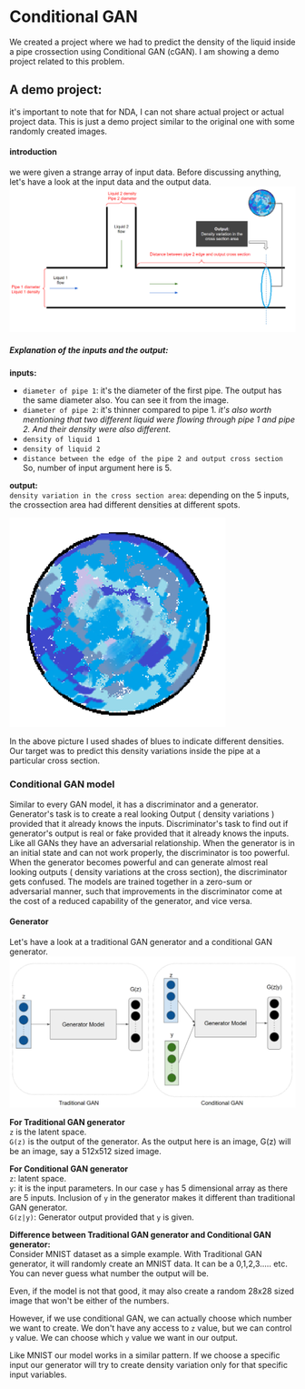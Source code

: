 # Conditional GAN
We created a project where we had to predict the density of the liquid inside a pipe crossection using Conditional GAN (cGAN). I am showing a demo project related to this problem.

## A demo project:
it's important to note that for NDA, I can not share actual project or actual project data. This is just a demo project similar to the original one with some randomly created images.

#### introduction
we were given a strange array of input data. Before discussing anything, let's have a look at the input data and the output data.
![input output](../Helping_Images/conditional_GAN/input_output.png)

##### Explanation of the inputs and the output:
**inputs:**
- `diameter of pipe 1`: it's the diameter of the first pipe. The output has the same diameter also. You can see it from the image.
- `diameter of pipe 2`: it's thinner compared to pipe 1. 
*it's also worth mentioning that two different liquid were flowing through pipe 1 and pipe 2. And their density were also different.*
- `density of liquid 1`
- `density of liquid 2`
- `distance between the edge of the pipe 2 and output cross section`<br>
So, number of input argument here is 5.

**output:**<br>
`density variation in the cross section area`: 
depending on the 5 inputs, the crossection area had different densities at different spots. 

![output](../Helping_Images/conditional_GAN/output.png)

In the above picture I used shades of blues to indicate different densities. Our target was to predict this density variations inside the pipe at a particular cross section.

### Conditional GAN model
Similar to every GAN model, it has a discriminator and a generator. Generator's task is to create a real looking Output ( density variations ) provided that it already knows the inputs. Discriminator's task to find out if generator's output is real or fake provided that it already knows the inputs. Like all GANs they have an adversarial relationship. When the generator is in an initial state and can not work properly, the discriminator is too powerful. When the generator becomes powerful and can generate almost real looking outputs ( density variations at the cross section), the discriminator gets confused. The models are trained together in a zero-sum or adversarial manner, such that improvements in the discriminator come at the cost of a reduced capability of the generator, and vice versa.

#### Generator
Let's have a look at a traditional GAN generator and a conditional GAN generator.
![generator](../Helping_Images/conditional_GAN/generator.png)

**For Traditional GAN generator**<br>
`z` is the latent space.<br>
`G(z)` is the output of the generator. As the output here is an image, G(z) will be an image, say a 512x512 sized image.

**For Conditional GAN generator**<br>
`z`: latent space.<br>
`y`: it is the input parameters. In our case `y` has 5 dimensional array as there are 5 inputs. Inclusion of `y` in the generator makes it different than traditional GAN generator. <br>
`G(z|y)`: Generator output provided that `y` is given.

**Difference between Traditional GAN generator and Conditional GAN generator:**<br>
Consider MNIST dataset as a simple example. With Traditional GAN generator, it will randomly create an MNIST data. It can be a 0,1,2,3..... etc. You can never guess what number the output will be.

Even, if the model is not that good, it may also create a random 28x28 sized image that won't be either of the numbers. 

However, if we use conditional GAN, we can actually choose which number we want to create. We don't have any access to `z` value, but we can control `y` value. We can choose which `y` value we want in our output.

Like MNIST our model works in a similar pattern. If we choose a specific input our generator will try to create density variation only for that specific input variables.

<!-- **Training the generator**<br>
We had a dataset where we knew the output (*density variations in the cross section area*) for 5 input variables ( *diameter of pipe 1, diameter of pipe 2,density of liquid 2,distance between the edge of the pipe 2 and output cross section* ). Say we had around 500 similar input-output set. So, training the generator is very straight forward:
- as `y` we gave a specific input
- as `z` we gave some random values ( latent space )
- as `G(z|y)` we compared the output with the specific input that was given. -->